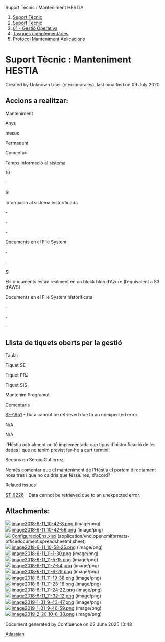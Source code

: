 Suport Tècnic : Manteniment HESTIA  

1.  [Suport Tècnic](index.md)
2.  [Suport Tècnic](13893782.md)
3.  [01 - Gestió Operativa](26313391.md)
4.  [Tasques complementàries](26313409.md)
5.  [Protocol Manteniment Aplicacions](Protocol-Manteniment-Aplicacions_39911467.md)

Suport Tècnic : Manteniment HESTIA
==================================

Created by Unknown User (oteccmorales), last modified on 09 July 2020

  

Accions a realitzar:
--------------------

  

Manteniment

Anys

mesos

Permanent

Comentari

Temps informació al sistema

10

\-

SI

  

Informació al sistema historificada

\-

\-

\-

  

Documents en el File System

\-

\-

SI

Els documents estan realment en un block blob d’Azure (l’equivalent a S3 d’AWS)

Documents en el File System historificats

\-

\-

\-

  

  

Llista de tiquets oberts per la gestió
--------------------------------------

Taula:

Tiquet SE

Tiquet PRJ

Tiquet SIS

Mantenim Programat

Comentaris

[SE-1951](https://contacte.aoc.cat/browse/SE-1951?src=confmacro) - Data cannot be retrieved due to an unexpected error.

N/A

N/A

l'Hèstia actualment no té implementada cap tipus d’historificació de les dades i que no tenim previst fer-ho a curt termini.

Segons en Sergio Gutierrez,

Només comentar que el manteniment de l'Hèstia el portem directament nosaltres i que no caldria que féssiu res, d'acord?

  

  

Related issues

[ST-9226](https://contacte.aoc.cat/browse/ST-9226?src=confmacro) - Data cannot be retrieved due to an unexpected error.

  

  

Attachments:
------------

![](images/icons/bullet_blue.gif) [image2018-6-11\_10-42-8.png](attachments/41517378/41517379.png) (image/png)  
![](images/icons/bullet_blue.gif) [image2018-6-11\_10-42-56.png](attachments/41517378/41517380.png) (image/png)  
![](images/icons/bullet_blue.gif) [ConfiguracioEns.xlsx](attachments/41517378/41517381.xlsx) (application/vnd.openxmlformats-officedocument.spreadsheetml.sheet)  
![](images/icons/bullet_blue.gif) [image2018-6-11\_10-58-25.png](attachments/41517378/41517382.png) (image/png)  
![](images/icons/bullet_blue.gif) [image2018-6-11\_11-1-30.png](attachments/41517378/41517383.png) (image/png)  
![](images/icons/bullet_blue.gif) [image2018-6-11\_11-5-15.png](attachments/41517378/41517384.png) (image/png)  
![](images/icons/bullet_blue.gif) [image2018-6-11\_11-7-54.png](attachments/41517378/41517385.png) (image/png)  
![](images/icons/bullet_blue.gif) [image2018-6-11\_11-9-29.png](attachments/41517378/41517386.png) (image/png)  
![](images/icons/bullet_blue.gif) [image2018-6-11\_11-19-38.png](attachments/41517378/41517387.png) (image/png)  
![](images/icons/bullet_blue.gif) [image2018-6-11\_11-23-18.png](attachments/41517378/41517388.png) (image/png)  
![](images/icons/bullet_blue.gif) [image2018-6-11\_11-24-22.png](attachments/41517378/41517389.png) (image/png)  
![](images/icons/bullet_blue.gif) [image2018-6-11\_11-32-12.png](attachments/41517378/41517390.png) (image/png)  
![](images/icons/bullet_blue.gif) [image2019-1-31\_9-43-47.png](attachments/41517378/41517391.png) (image/png)  
![](images/icons/bullet_blue.gif) [image2019-1-31\_9-46-59.png](attachments/41517378/41517392.png) (image/png)  
![](images/icons/bullet_blue.gif) [image2019-2-20\_10-6-38.png](attachments/41517378/41517393.png) (image/png)  

Document generated by Confluence on 02 June 2025 10:48

[Atlassian](http://www.atlassian.com/)